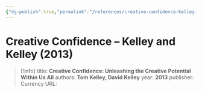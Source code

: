 ```yaml
---
{"dg-publish":true,"permalink":"/references/creative-confidence-kelley-and-kelley-2013/"}
---
```



# Creative Confidence – Kelley and Kelley (2013)

> [!info]
> title: **Creative Confidence: Unleashing the Creative Potential Within Us All**
> authors: **Tom Kelley, David Kelley**
> year: **2013**
> publisher: Currency
> URL: 


